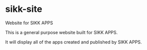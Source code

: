 # sikk-site
Website for SIKK APPS

This is a general purpose website built for SIKK APPS.

It will display all of the apps created and published by SIKK APPS.